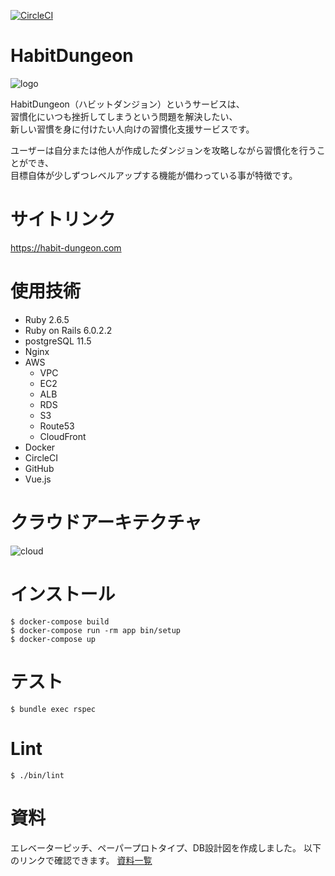 [![CircleCI](https://circleci.com/gh/bbbbruno/habit-dungeon/tree/master.svg?style=svg)](https://circleci.com/gh/bbbbruno/habit-dungeon/tree/master)

# HabitDungeon

![logo](https://user-images.githubusercontent.com/41530576/78524286-7cfc3480-780e-11ea-94e1-0ed3df1ec0fa.png)

HabitDungeon（ハビットダンジョン）というサービスは、  
習慣化にいつも挫折してしまうという問題を解決したい、  
新しい習慣を身に付けたい人向けの習慣化支援サービスです。

ユーザーは自分または他人が作成したダンジョンを攻略しながら習慣化を行うことができ、  
目標自体が少しずつレベルアップする機能が備わっている事が特徴です。

# サイトリンク

https://habit-dungeon.com

# 使用技術

- Ruby 2.6.5
- Ruby on Rails 6.0.2.2
- postgreSQL 11.5
- Nginx
- AWS
  - VPC
  - EC2
  - ALB
  - RDS
  - S3
  - Route53
  - CloudFront
- Docker
- CircleCI
- GitHub
- Vue.js

# クラウドアーキテクチャ

![cloud](https://user-images.githubusercontent.com/41530576/78524121-019a8300-780e-11ea-8f84-734ad70dfaf5.png)

# インストール

```
$ docker-compose build
$ docker-compose run -rm app bin/setup
$ docker-compose up
```

# テスト

```
$ bundle exec rspec
```

# Lint

```
$ ./bin/lint
```

# 資料

エレベーターピッチ、ペーパープロトタイプ、DB設計図を作成しました。
以下のリンクで確認できます。
[資料一覧](https://github.com/bbbbruno/habit-dungeon/wiki/%E4%BC%81%E7%94%BB%E8%B3%87%E6%96%99)
